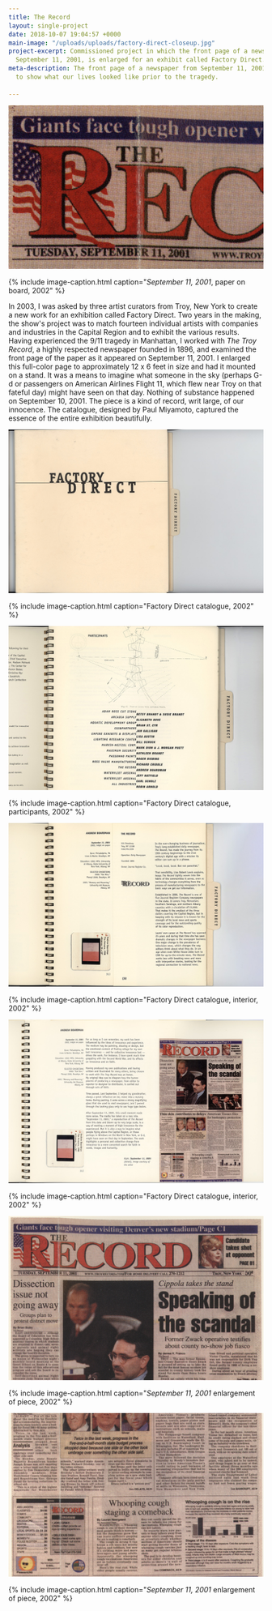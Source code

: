 ```yaml
---
title: The Record
layout: single-project
date: 2018-10-07 19:04:57 +0000
main-image: "/uploads/uploads/factory-direct-closeup.jpg"
project-excerpt: Commissioned project in which the front page of a newspaper from
  September 11, 2001, is enlarged for an exhibit called Factory Direct.
meta-description: The front page of a newspaper from September 11, 2001, is enlarged
  to show what our lives looked like prior to the tragedy.

---
```

![interior of catalogue](/uploads/uploads/factory-direct-closeup.jpg)

{% include image-caption.html caption="<i>September 11, 2001</i>, paper on board, 2002" %}

In 2003, I was asked by three artist curators from Troy, New York to create a new work for an exhibition called Factory Direct. Two years in the making, the show's project was to match fourteen individual artists with companies and industries in the Capital Region and to exhibit the various results. Having experienced the 9/11 tragedy in Manhattan, I worked with <i>The Troy Record</i>, a highly respected newspaper founded in 1896, and examined the front page of the paper as it appeared on September 11, 2001. I enlarged this full-color page to approximately 12 x 6 feet in size and had it mounted on a stand. It was a means to imagine what someone in the sky (perhaps G-d or passengers on American Airlines Flight 11, which flew near Troy on that fateful day) might have seen on that day. Nothing of substance happened on September 10, 2001. The piece is a kind of record, writ large, of our innocence. The catalogue, designed by Paul Miyamoto, captured the essence of the entire exhibition beautifully.

<section class="project-column-one" markdown="1">

![catalogue cover](/uploads/uploads/factory-direct-cover.jpg)

{% include image-caption.html caption="Factory Direct catalogue, 2002" %}

</section>

<section class="project-column-two" markdown="1">

![catalogue table of contents](/uploads/uploads/factory-direct-toc.jpg)

{% include image-caption.html caption="Factory Direct catalogue, participants, 2002" %}

</section>

<section class="project-column-one" markdown="1">

![interior of catalogue](/uploads/uploads/factory-direct-inside.jpg)

{% include image-caption.html caption="Factory Direct catalogue, interior, 2002" %}

</section>

<section class="project-column-two" markdown="1">

![interior of catalogue](/uploads/uploads/factory-direct-inside-2.jpg)

{% include image-caption.html caption="Factory Direct catalogue, interior, 2002" %}

</section>

<section class="project-column-one" markdown="1">

![top of newspaper from september 11, 2001](/uploads/uploads/factory-direct-top.jpg)

{% include image-caption.html caption="<i>September 11, 2001</i> enlargement of piece, 2002" %}

</section>

<section class="project-column-two" markdown="1">

![top of newspaper from september 11, 2001](/uploads/uploads/factory-direct-bottom.jpg)

{% include image-caption.html caption="<i>September 11, 2001</i> enlargement of piece, 2002" %}

</section>